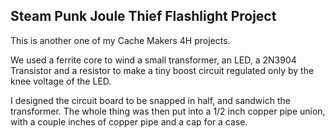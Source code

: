 ## Steam Punk Joule Thief Flashlight Project

This is another one of my Cache Makers 4H projects. 

We used a ferrite core to wind a small transformer, an LED, a 2N3904 Transistor and a resistor to make a tiny boost circuit regulated only by the knee voltage of the LED. 

I designed the circuit board to be snapped in half, and sandwich the transformer. The whole thing was then put into a 1/2 inch copper pipe union, with a couple inches of copper pipe and a cap for a case. 


